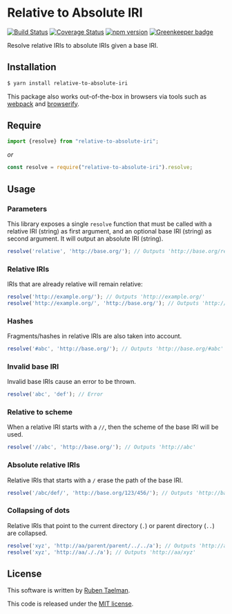 # Relative to Absolute IRI

[![Build Status](https://travis-ci.org/rubensworks/relative-to-absolute-iri.js.svg?branch=master)](https://travis-ci.org/rubensworks/relative-to-absolute-iri.js)
[![Coverage Status](https://coveralls.io/repos/github/rubensworks/relative-to-absolute-iri.js/badge.svg?branch=master)](https://coveralls.io/github/rubensworks/relative-to-absolute-iri.js?branch=master)
[![npm version](https://badge.fury.io/js/relative-to-absolute-iri.svg)](https://www.npmjs.com/package/relative-to-absolute-iri) [![Greenkeeper badge](https://badges.greenkeeper.io/rubensworks/relative-to-absolute-iri.js.svg)](https://greenkeeper.io/)

Resolve relative IRIs to absolute IRIs given a base IRI.

## Installation

```bash
$ yarn install relative-to-absolute-iri
```

This package also works out-of-the-box in browsers via tools such as [webpack](https://webpack.js.org/) and [browserify](http://browserify.org/).

## Require

```javascript
import {resolve} from "relative-to-absolute-iri";
```

_or_

```javascript
const resolve = require("relative-to-absolute-iri").resolve;
```

## Usage

### Parameters

This library exposes a single `resolve` function
that must be called with a relative IRI (string) as first argument,
and an optional base IRI (string) as second argument.
It will output an absolute IRI (string).

```javascript
resolve('relative', 'http://base.org/'); // Outputs 'http://base.org/relative'
```

### Relative IRIs

IRIs that are already relative will remain relative:

```javascript
resolve('http://example.org/'); // Outputs 'http://example.org/'
resolve('http://example.org/', 'http://base.org/'); // Outputs 'http://example.org/'
```

### Hashes

Fragments/hashes in relative IRIs are also taken into account.

```javascript
resolve('#abc', 'http://base.org/'); // Outputs 'http://base.org/#abc'
```

### Invalid base IRI

Invalid base IRIs cause an error to be thrown.

```javascript
resolve('abc', 'def'); // Error
```

### Relative to scheme

When a relative IRI starts with a `//`, then the scheme of the base IRI will be used.

```javascript
resolve('//abc', 'http://base.org/'); // Outputs 'http://abc'
```

### Absolute relative IRIs

Relative IRIs that starts with a `/` erase the path of the base IRI.

```javascript
resolve('/abc/def/', 'http://base.org/123/456/'); // Outputs 'http://base.org/abc/def/'
```

### Collapsing of dots

Relative IRIs that point to the current directory (`.`)
or parent directory (`..`) are collapsed.

```javascript
resolve('xyz', 'http://aa/parent/parent/../../a'); // Outputs 'http://aa/xyz'
resolve('xyz', 'http://aa/././a'); // Outputs 'http://aa/xyz'
```

## License
This software is written by [Ruben Taelman](http://rubensworks.net/).

This code is released under the [MIT license](http://opensource.org/licenses/MIT).
